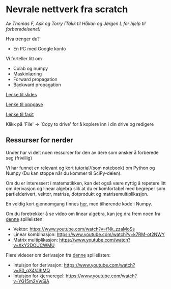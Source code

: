 # Nevrale nettverk fra scratch
*Av Thomas F, Ask og Torry (Takk til Håkan og Jørgen L for hjelp til forberedelsene!)*



Hva trenger du?
- En PC med Google konto

Vi forteller litt om
- Colab og numpy
- Maskinlæring
- Forward propagation
- Backward propagation

[Lenke til slides](https://docs.google.com/presentation/d/1-aZgowRA1LZ1Eq2HA8br_3hZbKzXHYk2uTKWX2u-pBo/edit?usp=sharing)

[Lenke til oppgave](https://colab.research.google.com/drive/1bbVLykFBn-sj9lcenkm9kkMpcXhGvNvu)

[Lenke til fasit](https://colab.research.google.com/drive/13T1GmWWoshMR-6cL6Nol3MQFCIy94anx)

Klikk på 'File' -> 'Copy to drive' for å kopiere inn i din drive og redigere


## Ressurser for nerder

Under har vi delt noen ressurser for den av dere som ønsker å forberede seg (frivillig)

Vi har funnet en relevant og kort tutorial/(som notebook) om Python og Numpy (Du kan stoppe når du kommer til SciPy-delen).

Om du er interessert i matematikken, kan det også være nyttig å repetere litt om derivasjon og linear algebra slik at du er komfortabel med begreper som partielderivert, vektor, matrise, dotprodukt og matrisemultiplikasjon. 

En veldig kort gjennomgang finnes [her](https://ml-cheatsheet.readthedocs.io/en/latest/linear_algebra.html), med tilhørende kode i Numpy.

Om du foretrekker å se video om linear algebra, kan jeg dra frem noen fra [denne](https://www.youtube.com/playlist?list=PLZHQObOWTQDPD3MizzM2xVFitgF8hE_ab) spillelisten:
 - Vektor: https://www.youtube.com/watch?v=fNk_zzaMoSs
 - Linear kombinasjon: https://www.youtube.com/watch?v=k7RM-ot2NWY
 - Matrix multiplikasjon: https://www.youtube.com/watch?v=XkY2DOUCWMU

Flere videoer om derivasjon fra [denne](https://www.youtube.com/playlist?list=PLZHQObOWTQDMsr9K-rj53DwVRMYO3t5Yr) spillelisten:
 - Intuisjon for derivasjon: https://www.youtube.com/watch?v=S0_qX4VJhMQ
 - Intuisjon for kjerneregel: https://www.youtube.com/watch?v=YG15m2VwSjA
